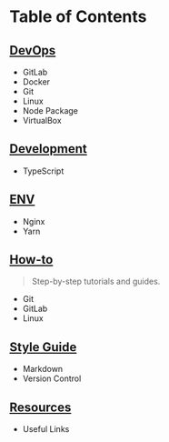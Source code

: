 # Table of Contents

## [DevOps](./docs/devops/index.md)

- GitLab
- Docker
- Git
- Linux
- Node Package
- VirtualBox

## [Development](./docs/development/index.md)

- TypeScript

## [ENV](./docs/env/index.md)

- Nginx
- Yarn

## [How-to](./docs/how-to/index.md)

> Step-by-step tutorials and guides.

- Git
- GitLab
- Linux

## [Style Guide](./docs/style-guide/index.md)

- Markdown
- Version Control

## [Resources](./docs/resources/index.md)

- Useful Links
